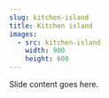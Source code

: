 ```yaml
---
slug: kitchen-island
title: Kitchen island
images:
  - src: kitchen-island
    width: 900
    height: 600
---
```

Slide content goes here.
